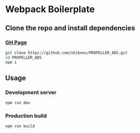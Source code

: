 # Webpack Boilerplate

## Clone the repo and install dependencies

### [GH Page](https://shibnev.github.io/PROPELLER_ADS/dist/)

```bash
git clone https://github.com/shibnev/PROPELLER_ADS.git
cd PROPELLER_ADS
npm i
```

## Usage

### Development server

```bash
npm run dev
```

### Production build

```bash
npm run build
```
